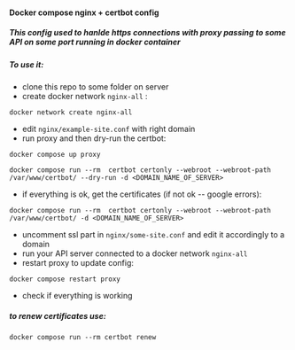 #### Docker compose nginx + certbot config

##### This config used to hanlde https connections with proxy passing to some API on some port running in docker container

##### To use it:
- clone this repo to some folder on server
- create docker network ``nginx-all`` :
```
docker network create nginx-all
```
- edit ```nginx/example-site.conf``` with right domain
- run proxy and then dry-run the certbot:
```
docker compose up proxy
```
```
docker compose run --rm  certbot certonly --webroot --webroot-path /var/www/certbot/ --dry-run -d <DOMAIN_NAME_OF_SERVER>
```
- if everything is ok, get the certificates (if not ok -- google errors):
```
docker compose run --rm  certbot certonly --webroot --webroot-path /var/www/certbot/ -d <DOMAIN_NAME_OF_SERVER>
```
- uncomment ssl part in ``nginx/some-site.conf`` and edit it accordingly to a domain
- run your API server connected to a docker network ``nginx-all``
- restart proxy to update config:
```
docker compose restart proxy
```
- check if everything is working

##### to renew certificates use:

```
docker compose run --rm certbot renew
```
